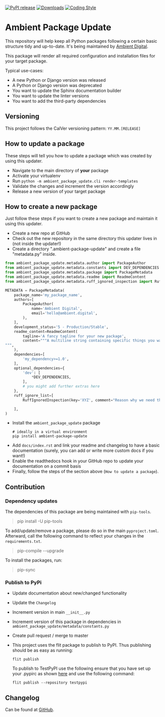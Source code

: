 [![PyPI release](https://img.shields.io/pypi/v/ambient-package-update.svg)](https://pypi.org/project/ambient-package-update/)
[![Downloads](https://static.pepy.tech/badge/ambient-package-update)](https://pepy.tech/project/ambient-package-update)
[![Coding Style](https://img.shields.io/badge/code%20style-black-000000.svg)](https://github.com/python/black)

# Ambient Package Update

This repository will help keep all Python packages following a certain basic structure tidy and up-to-date. It's being 
maintained by [Ambient Digital](https://ambient.digital). 

This package will render all required configuration and installation files for your target package.

Typical use-cases:

- A new Python or Django version was released
- A Python or Django version was deprecated
- You want to update the Sphinx documentation builder
- You want to update the linter versions
- You want to add the third-party dependencies

## Versioning

This project follows the CalVer versioning pattern: `YY.MM.[RELEASE]`

## How to update a package

These steps will tell you how to update a package which was created by using this updater.

- Navigate to the main directory of **your** package
- Activate your virtualenv
- Run `python -m ambient_package_update.cli render-templates`
- Validate the changes and increment the version accordingly
- Release a new version of your target package

## How to create a new package

Just follow these steps if you want to create a new package and maintain it using this updater.

- Create a new repo at GitHub
- Check out the new repository in the same directory this updater lives in (not inside the updater!)
- Create a directory ".ambient-package-update" and create a file "metadata.py" inside.

```python
from ambient_package_update.metadata.author import PackageAuthor
from ambient_package_update.metadata.constants import DEV_DEPENDENCIES
from ambient_package_update.metadata.package import PackageMetadata
from ambient_package_update.metadata.readme import ReadmeContent
from ambient_package_update.metadata.ruff_ignored_inspection import RuffIgnoredInspection

METADATA = PackageMetadata(
    package_name='my_package_name',
    authors=[
        PackageAuthor(
            name='Ambient Digital',
            email='hello@ambient.digital',
        ),
    ],
    development_status='5 - Production/Stable',
    readme_content=ReadmeContent(
        tagline='A fancy tagline for your new package',
        content="""A multiline string containing specific things you want to have in your package readme.
""",
    ),
    dependencies=[
        'my_dependency>=1.0',
    ],
    optional_dependencies={
        'dev': [
            *DEV_DEPENDENCIES,
        ],
        # you might add further extras here
    },
    ruff_ignore_list=[
        RuffIgnoredInspection(key='XYZ', comment="Reason why we need this exception"),

    ],
)
```

- Install the `ambient_package_update` package
  ```
  # ideally in a virtual environment
  pip install ambient-package-update
  ```
- Add `docs/index.rst` and link your readme and changelog to have a basic documentation (surely, you can add or write
  more custom docs if you want!)
- Enable the readthedocs hook in your GitHub repo to update your documentation on a commit basis
- Finally, follow the steps of the section above (`How to update a package`).

## Contribution

### Dependency updates

The dependencies of this package are being maintained with `pip-tools`. 

> pip install -U pip-tools

To add/update/remove a package, please do so in the main `pyproject.toml`. Afterward, call the following command to
reflect your changes in the `requirements.txt`.

> pip-compile --upgrade

To install the packages, run:

> pip-sync

### Publish to PyPi

- Update documentation about new/changed functionality

- Update the `Changelog`

- Increment version in main `__init__.py`

- Increment version of this package in dependencies in `ambient_package_update/metadata/constants.py`

- Create pull request / merge to master

- This project uses the flit package to publish to PyPI. Thus publishing should be as easy as running:

  ```
  flit publish
  ```

  To publish to TestPyPI use the following ensure that you have set up your .pypirc as
  shown [here](https://flit.readthedocs.io/en/latest/upload.html#using-pypirc) and use the following command:

  ```
  flit publish --repository testpypi
  ```

## Changelog

Can be found at [GitHub](https://github.com/ambient-innovation/ambient-package-update/blob/master/CHANGES.md).
